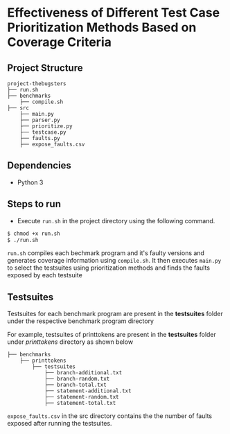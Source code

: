 # Effectiveness of Different Test Case Prioritization Methods Based on Coverage Criteria

## Project Structure

```
project-thebugsters
├── run.sh
├── benchmarks
    ├── compile.sh
├── src
    ├── main.py
    ├── parser.py
    ├── prioritize.py
    ├── testcase.py
    ├── faults.py
    ├── expose_faults.csv
```

## Dependencies 
-   Python 3

## Steps to run

- Execute ``run.sh`` in the project directory using the following command. 

```sh
$ chmod +x run.sh
$ ./run.sh
```
``run.sh`` compiles each bechmark program and it's faulty versions and generates coverage information using ``compile.sh``. It then executes ``main.py`` to select the testsuites using prioritization methods and finds the faults exposed by each testsuite

## Testsuites

Testsuites for each benchmark program are present in the **testsuites** folder under the respective benchmark program directory

For example, testsuites of printtokens are present in the **testsuites** folder under *printtokens* directory as shown below

```
├── benchmarks
    ├── printtokens
        ├── testsuites
            ├── branch-additional.txt
            ├── branch-random.txt
            ├── branch-total.txt
            ├── statement-additional.txt
            ├── statement-random.txt
            ├── statement-total.txt
```
``expose_faults.csv`` in the src directory contains the the number of faults exposed after running the testsuites.
